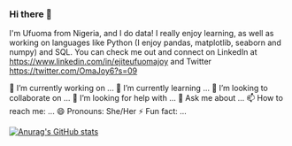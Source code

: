 ### Hi there 👋

I'm Ufuoma from Nigeria, and I do data! I really enjoy learning, as well as working on languages like Python (I enjoy pandas, matplotlib, seaborn and numpy) and SQL. You can check me out and connect on LinkedIn at https://www.linkedin.com/in/ejiteufuomajoy and Twitter https://twitter.com/OmaJoy6?s=09

🔭 I’m currently working on ...
🌱 I’m currently learning ...
👯 I’m looking to collaborate on ...
🤔 I’m looking for help with ...
💬 Ask me about ...
📫 How to reach me: ...
😄 Pronouns: She/Her
⚡ Fun fact: ...

[![Anurag's GitHub stats](https://github-readme-stats.vercel.app/api?username=joy-commits)](https://github.com/anuraghazra/github-readme-stats)
